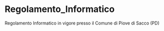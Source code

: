 # Regolamento_Informatico
Regolamento Informatico in vigore presso il Comune di Piove di Sacco (PD)

